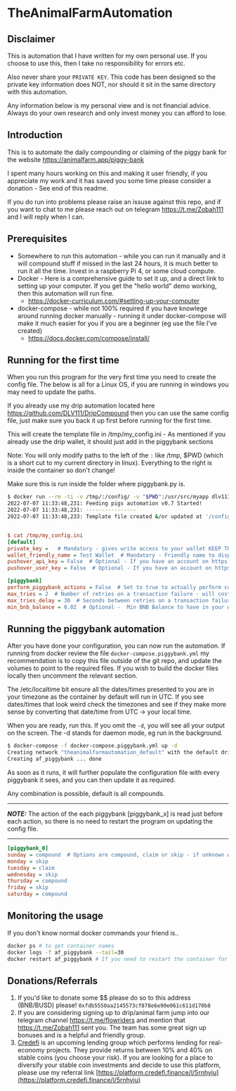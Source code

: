 # TheAnimalFarmAutomation

## Disclaimer

This is automation that I have written for my own personal use. If you choose to use this, then I take no responsibility for errors etc.

Also never share your ``PRIVATE KEY``. This code has been designed so the private key information does NOT, nor should it sit in the same directory with this automation.

Any information below is my personal view and is not financial advice. Always do your own research and only invest money you can afford to lose.

## Introduction

This is to automate the daily compounding or claiming of the piggy bank for the website https://animalfarm.app/piggy-bank

I spent many hours working on this and making it user friendly, if you appreciate my work and it has saved you some time please consider a donation - See end of this readme.

If you do run into problems please raise an issuse against this repo, and if you want to chat to me please reach out on telegram https://t.me/Zobah111 and I will reply when I can.

## Prerequisites

* Somewhere to run this automation - while you can run it manually and it will compound stuff if missed in the last 24 hours, it is much better to run it all the time. Invest in a raspberry Pi 4, or some cloud compute.
* Docker - Here is a comprehensive guide to set it up, and a direct link to setting up your computer. If you get the "hello world" demo working, then this automation will run fine.
   * https://docker-curriculum.com/#setting-up-your-computer
* docker-compose - while not 100% required if you have knowlege around running docker manually - running it under docker-compose will make it much easier for you if you are a beginner (eg use the file I've created)
   * https://docs.docker.com/compose/install/

## Running for the first time

When you run this program for the very first time you need to create the config file. The below is all for a Linux OS, if you are running in windows you may need to update the paths.

If you already use my drip automation located here https://github.com/DLV111/DripCompound then you can use the same config file, just make sure you back it up first before running for the first time.

This will create the template file in /tmp/my_config.ini - As mentioned if you already use the drip wallet, it should just add in the piggybank sections

Note: You will only modify paths to the left of the ``:`` like /tmp, $PWD (which is a short cut to my current directory in linux). Everything to the right is inside the container so don't change!

Make sure this is run inside the folder where piggybank.py is.

``` bash
$ docker run --rm -ti -v /tmp/:/config/ -v "$PWD":/usr/src/myapp dlv111/crypto-web3:latest python piggybank.py -n /config/my_config.ini
2022-07-07 11:33:48,231: Feeding pigs automation v0.7 Started!
2022-07-07 11:33:48,231: ----------------
2022-07-07 11:33:48,233: Template file created &/or updated at '/config/my_config.ini'. Please review

```

``` ini

$ cat /tmp/my_config.ini
[default]
private_key =   # Mandatory - gives write access to your wallet KEEP THIS SECRET!!
wallet_friendly_name = Test Wallet  # Mandatory - Friendly name to display in output
pushover_api_key = False  # Optional - If you have an account on https://pushover.net/ you can set this up to send notfications to your phone.
pushover_user_key = False  # Optional - If you have an account on https://pushover.net/ you can set this up to send notfications to your phone.

[piggybank]
perform_piggybank_actions = False  # Set to true to actually perform compounding
max_tries = 2  # Number of retries on a transaction failure - will cost gas each time. 2 means try once more if there is a failure.
max_tries_delay = 30  # Seconds between retries on a transaction failure. Wait this long before trying again.
min_bnb_balance = 0.02  # Optional -  Min BNB Balance to have in your wallet to allow compounding action
```

## Running the piggybank automation

After you have done your configuration, you can now run the automation. If running from docker review the file ``docker-compose.piggybank.yml`` my recommendation is to copy this file outside of the git repo, and update the volumes to point to the required files. If you wish to build the docker files locally then uncomment the relevant section. 

The /etc/localtime bit ensure all the dates/times presented to you are in your timezone as the container by default will run in UTC. If you see dates/times that look weird check the timezones and see if they make more sense by converting that date/time from UTC -> your local time.

When you are ready, run this. If you omit the ``-d``, you will see all your output on the screen. The -d stands for daemon mode, eg run in the background.

``` bash
$ docker-compose -f docker-compose.piggybank.yml up -d
Creating network "theanimalfarmautomation_default" with the default driver
Creating af_piggybank ... done
```

As soon as it runs, it will further populate the configuration file with every piggybank it sees, and you can then update it as required.

Any combination is possible, default is all compounds.

---
**_NOTE:_** The action of the each piggybank [piggybank_x] is read just before each action, so there is no need to restart the program on updating the config file.

---

``` ini
[piggybank_0]
sunday = compound  # Options are compound, claim or skip - if unknown will compound
monday = skip
tuesday = claim
wednesday = skip
thursday = compound
friday = skip
saturday = compound
```

## Monitoring the usage

If you don't know normal docker commands your friend is..

``` bash
docker ps # to get container names
docker logs -f af_piggybank --tail=30
docker restart af_piggybank # If you need to restart the container for some reason, generally only required on a code update or modificiation of the common sections (eg [default], [piggybank]). Restart is not required on change of action.
```

## Donations/Referrals

1. If you'd like to donate some $$ please do so to this address (BNB/BUSD) please! ``0xfdb5550aa2145573cf878e6e90e061c611d170b8``
2. If you are considering signing up to drip/animal farm jump into our telegram channel https://t.me/flowriders and mention that https://t.me/Zobah111 sent you. The team has some great sign up bonuses and is a helpful and friendly group.
3. [Credefi](https://credefi.finance/) is an upcoming lending group which performs lending for real-economy projects. They provide returns between 10% and 40% on stable coins (you choose your risk). If you are looking for a place to diversify your stable coin investments and decide to use this platform, please use my referral link [https://platform.credefi.finance/l/5rnhyju](https://platform.credefi.finance/l/5rnhyju)